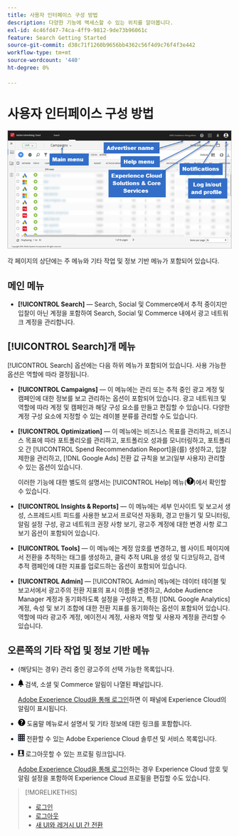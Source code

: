 ```yaml
---
title: 사용자 인터페이스 구성 방법
description: 다양한 기능에 액세스할 수 있는 위치를 알아봅니다.
exl-id: 4c46fd47-74ca-4ff9-9812-9de73b96061c
feature: Search Getting Started
source-git-commit: d38c71f1260b9656bb4362c56f4d9c76f4f3e442
workflow-type: tm+mt
source-wordcount: '440'
ht-degree: 0%

---
```


# 사용자 인터페이스 구성 방법

![사용자 인터페이스](/help/search-social-commerce/assets/ui.png "사용자 인터페이스")

각 페이지의 상단에는 주 메뉴와 기타 작업 및 정보 기반 메뉴가 포함되어 있습니다.

## 메인 메뉴

* **[!UICONTROL Search]** — Search, Social 및 Commerce에서 추적 중이지만 입찰이 아닌 계정을 포함하여 Search, Social 및 Commerce 내에서 광고 네트워크 계정을 관리합니다.

## [!UICONTROL Search]개 메뉴

[!UICONTROL Search] 옵션에는 다음 하위 메뉴가 포함되어 있습니다. 사용 가능한 옵션은 역할에 따라 결정됩니다.

* **[!UICONTROL Campaigns]** — 이 메뉴에는 관리 또는 추적 중인 광고 계정 및 캠페인에 대한 정보를 보고 관리하는 옵션이 포함되어 있습니다. 광고 네트워크 및 역할에 따라 계정 및 캠페인과 해당 구성 요소를 만들고 편집할 수 있습니다. 다양한 계정 구성 요소에 지정할 수 있는 레이블 분류를 관리할 수도 있습니다.

* **[!UICONTROL Optimization]** — 이 메뉴에는 비즈니스 목표를 관리하고, 비즈니스 목표에 따라 포트폴리오를 관리하고, 포트폴리오 성과를 모니터링하고, 포트폴리오 간 [!UICONTROL Spend Recommendation Report]을(를) 생성하고, 입찰 제한을 관리하고, [!DNL Google Ads] 전환 값 규칙을 보고(일부 사용자) 관리할 수 있는 옵션이 있습니다.

  이러한 기능에 대한 별도의 설명서는 [!UICONTROL Help] 메뉴(![도움말 메뉴](/help/search-social-commerce/assets/help-main-menu.png "도움말 메뉴"))에서 확인할 수 있습니다.

* **[!UICONTROL Insights & Reports]** — 이 메뉴에는 세부 인사이트 및 보고서 생성, 스프레드시트 피드를 사용한 보고서 프로덕션 자동화, 경고 만들기 및 모니터링, 알림 설정 구성, 광고 네트워크 권장 사항 보기, 광고주 계정에 대한 변경 사항 로그 보기 옵션이 포함되어 있습니다.

* **[!UICONTROL Tools]** — 이 메뉴에는 계정 암호를 변경하고, 웹 사이트 페이지에서 전환을 추적하는 태그를 생성하고, 클릭 추적 URL을 생성 및 디코딩하고, 검색 추적 캠페인에 대한 지표를 업로드하는 옵션이 포함되어 있습니다.

* **[!UICONTROL Admin]** — [!UICONTROL Admin] 메뉴에는 데이터 테이블 및 보고서에서 광고주의 전환 지표의 표시 이름을 변경하고, Adobe Audience Manager 계정과 동기화하도록 설정을 구성하고, 특정 [!DNL Google Analytics] 계정, 속성 및 보기 조합에 대한 전환 지표를 동기화하는 옵션이 포함되어 있습니다. 역할에 따라 광고주 계정, 에이전시 계정, 사용자 역할 및 사용자 계정을 관리할 수 있습니다.

## 오른쪽의 기타 작업 및 정보 기반 메뉴

* (해당되는 경우) 관리 중인 광고주의 선택 가능한 목록입니다.

* ![경고 알림](/help/search-social-commerce/assets/notifications-panel.png "경고 알림") 검색, 소셜 및 Commerce 알림이 나열된 패널입니다.

  [Adobe Experience Cloud을 통해 로그인](sign-in.md)하면 이 패널에 Experience Cloud의 알림이 표시됩니다.

* ![도움말 메뉴](/help/search-social-commerce/assets/help-main-menu.png "도움말 메뉴") 도움말 메뉴로서 설명서 및 기타 정보에 대한 링크를 포함합니다.

* ![솔루션 전환기](/help/search-social-commerce/assets/menu-icon.png "솔루션 전환기") 전환할 수 있는 Adobe Experience Cloud 솔루션 및 서비스 목록입니다.

* ![사용자 프로필](/help/search-social-commerce/assets/user-profile.png "사용자 프로필") 로그아웃할 수 있는 프로필 링크입니다.

  [Adobe Experience Cloud을 통해 로그인](sign-in.md)하는 경우 Experience Cloud 암호 및 알림 설정을 포함하여 Experience Cloud 프로필을 편집할 수도 있습니다.

>[!MORELIKETHIS]
>
>* [로그인](sign-in.md)
>* [로그아웃](sign-out.md)
>* [새 UI와 레거시 UI 간 전환](ui-switch.md)